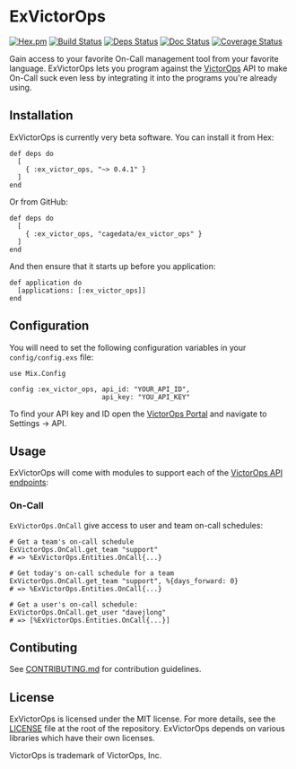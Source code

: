 # ExVictorOps

[![Hex.pm](https://img.shields.io/hexpm/v/ex_victor_ops.svg)](https://hex.pm/packages/ex_victor_ops)
[![Build Status](https://travis-ci.org/cagedata/ex_victor_ops.svg?branch=master)](https://travis-ci.org/cagedata/ex_victor_ops)
[![Deps Status](https://beta.hexfaktor.org/badge/all/github/cagedata/ex_victor_ops.svg)](https://beta.hexfaktor.org/github/cagedata/ex_victor_ops)
[![Doc Status](https://inch-ci.org/github/cagedata/ex_victor_ops.svg?branch=master)](https://inch-ci.org/github/cagedata/ex_victor_ops)
[![Coverage Status](https://coveralls.io/repos/github/cagedata/ex_victor_ops/badge.svg?branch=)](https://coveralls.io/github/cagedata/ex_victor_ops?branch=)


Gain access to your favorite On-Call management tool from your favorite language. ExVictorOps lets
you program against the [VictorOps](http://victorops.com) API to make On-Call suck even less by integrating it into the
programs you're already using.

## Installation

ExVictorOps is currently very beta software. You can install it from Hex:

    def deps do
      [
        { :ex_victor_ops, "~> 0.4.1" }
      ]
    end

Or from GitHub:

    def deps do
      [
        { :ex_victor_ops, "cagedata/ex_victor_ops" }
      ]
    end

And then ensure that it starts up before you application:

    def application do
      [applications: [:ex_victor_ops]]
    end

## Configuration

You will need to set the following configuration variables in your `config/config.exs` file:

    use Mix.Config

    config :ex_victor_ops, api_id: "YOUR_API_ID",
                           api_key: "YOU_API_KEY"

To find your API key and ID open the [VictorOps Portal](https://portal.victorops.com) and navigate to Settings -> API.

## Usage

ExVictorOps will come with modules to support each of the [VictorOps API endpoints](portal.victorops.com/public/api-docs.html):

### On-Call

`ExVictorOps.OnCall` give access to user and team on-call schedules:

    # Get a team's on-call schedule
    ExVictorOps.OnCall.get_team "support"
    # => %ExVictorOps.Entities.OnCall{...}

    # Get today's on-call schedule for a team
    ExVictorOps.OnCall.get_team "support", %{days_forward: 0}
    # => %ExVictorOps.Entities.OnCall{...}

    # Get a user's on-call schedule:
    ExVictorOps.OnCall.get_user "davejlong"
    # => [%ExVictorOps.Entities.OnCall{...}]

## Contibuting

See [CONTRIBUTING.md](CONTIBUTING.MD) for contribution guidelines.

## License

ExVictorOps is licensed under the MIT license. For more details, see the [LICENSE](LICENSE) file at the root of the repository. ExVictorOps depends on various libraries which have their own licenses.

VictorOps is trademark of VictorOps, Inc.
